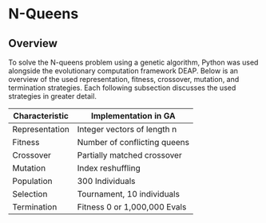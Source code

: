 # N-Queens
## Overview
To solve the N-queens problem using a genetic algorithm, Python was used alongside the evolutionary computation framework DEAP. Below is an overview of the used representation, fitness, crossover, mutation, and termination strategies. Each following subsection discusses the used strategies in greater detail.

| Characteristic | Implementation in GA        |
| -------------- | --------------------------- |
| Representation | Integer vectors of length n |
| Fitness        | Number of conflicting queens|
| Crossover      | Partially matched crossover |
| Mutation       | Index reshuffling           |
| Population     | 300 Individuals             |
| Selection      | Tournament, 10 individuals  |
| Termination    | Fitness 0 or 1,000,000 Evals|
 

